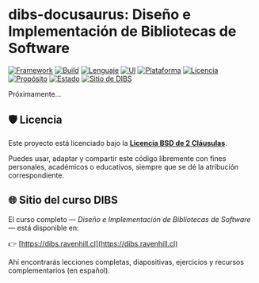 # dibs-docusaurus: Diseño e Implementación de Bibliotecas de Software

[![Framework](https://img.shields.io/badge/framework-Docusaurus-blue)](https://docusaurus.io/)
[![Build](https://img.shields.io/badge/build-pnpm-yellowgreen)](https://pnpm.io)
[![Lenguaje](https://img.shields.io/badge/lenguaje-TypeScript-3178c6?logo=typescript&logoColor=white)](https://www.typescriptlang.org)
[![UI](https://img.shields.io/badge/UI-React-61DAFB?logo=react&logoColor=black)](https://reactjs.org)
[![Plataforma](https://img.shields.io/badge/plataforma-Cloudflare%20Workers-orange)](https://workers.cloudflare.com)
[![Licencia](https://img.shields.io/badge/licencia-BSD--2--Clause-blue.svg)](https://opensource.org/licenses/BSD-2-Clause)
[![Propósito](https://img.shields.io/badge/propósito-educacional-yellow)](https://dibs.ravenhill.cl)
[![Estado](https://img.shields.io/badge/estado-estable-brightgreen)]()
[![Sitio de DIBS](https://img.shields.io/badge/sitio-dibs.ravenhill.cl-purple)](https://dibs.ravenhill.cl)

Próximamente...

## 🛡️ Licencia

Este proyecto está licenciado bajo la **[Licencia BSD de 2 Cláusulas](./LICENSE)**.

Puedes usar, adaptar y compartir este código libremente con fines personales, académicos o educativos, siempre que se dé la atribución correspondiente.

## 🌐 Sitio del curso DIBS

El curso completo — *Diseño e Implementación de Bibliotecas de Software* — está disponible en:

👉 [https://dibs.ravenhill.cl](https://dibs.ravenhill.cl)

Ahí encontrarás lecciones completas, diapositivas, ejercicios y recursos complementarios (en español).
